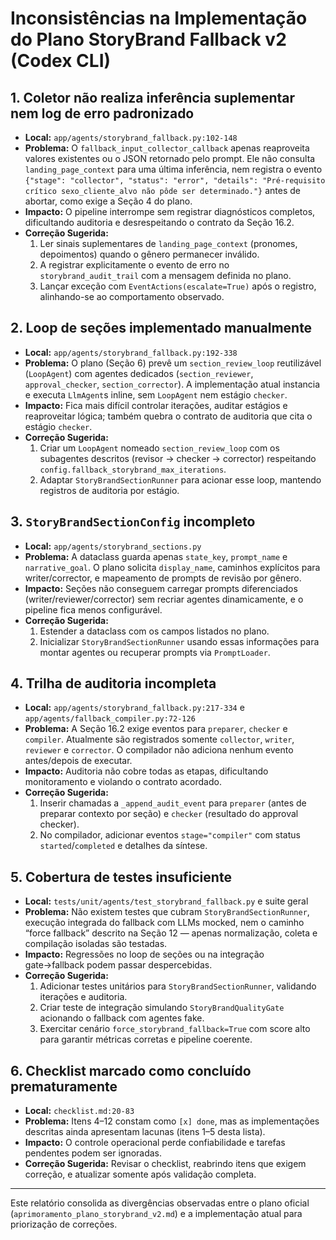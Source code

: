 # Inconsistências na Implementação do Plano StoryBrand Fallback v2 (Codex CLI)

## 1. Coletor não realiza inferência suplementar nem log de erro padronizado
- **Local:** `app/agents/storybrand_fallback.py:102-148`
- **Problema:** O `fallback_input_collector_callback` apenas reaproveita valores existentes ou o JSON retornado pelo prompt. Ele não consulta `landing_page_context` para uma última inferência, nem registra o evento `{"stage": "collector", "status": "error", "details": "Pré-requisito crítico sexo_cliente_alvo não pôde ser determinado."}` antes de abortar, como exige a Seção 4 do plano.
- **Impacto:** O pipeline interrompe sem registrar diagnósticos completos, dificultando auditoria e desrespeitando o contrato da Seção 16.2.
- **Correção Sugerida:**
  1. Ler sinais suplementares de `landing_page_context` (pronomes, depoimentos) quando o gênero permanecer inválido.
  2. A registrar explicitamente o evento de erro no `storybrand_audit_trail` com a mensagem definida no plano.
  3. Lançar exceção com `EventActions(escalate=True)` após o registro, alinhando-se ao comportamento observado.

## 2. Loop de seções implementado manualmente
- **Local:** `app/agents/storybrand_fallback.py:192-338`
- **Problema:** O plano (Seção 6) prevê um `section_review_loop` reutilizável (`LoopAgent`) com agentes dedicados (`section_reviewer`, `approval_checker`, `section_corrector`). A implementação atual instancia e executa `LlmAgent`s inline, sem `LoopAgent` nem estágio `checker`.
- **Impacto:** Fica mais difícil controlar iterações, auditar estágios e reaproveitar lógica; também quebra o contrato de auditoria que cita o estágio `checker`.
- **Correção Sugerida:**
  1. Criar um `LoopAgent` nomeado `section_review_loop` com os subagentes descritos (revisor → checker → corrector) respeitando `config.fallback_storybrand_max_iterations`.
  2. Adaptar `StoryBrandSectionRunner` para acionar esse loop, mantendo registros de auditoria por estágio.

## 3. `StoryBrandSectionConfig` incompleto
- **Local:** `app/agents/storybrand_sections.py`
- **Problema:** A dataclass guarda apenas `state_key`, `prompt_name` e `narrative_goal`. O plano solicita `display_name`, caminhos explícitos para writer/corrector, e mapeamento de prompts de revisão por gênero.
- **Impacto:** Seções não conseguem carregar prompts diferenciados (writer/reviewer/corrector) sem recriar agentes dinamicamente, e o pipeline fica menos configurável.
- **Correção Sugerida:**
  1. Estender a dataclass com os campos listados no plano.
  2. Inicializar `StoryBrandSectionRunner` usando essas informações para montar agentes ou recuperar prompts via `PromptLoader`.

## 4. Trilha de auditoria incompleta
- **Local:** `app/agents/storybrand_fallback.py:217-334` e `app/agents/fallback_compiler.py:72-126`
- **Problema:** A Seção 16.2 exige eventos para `preparer`, `checker` e `compiler`. Atualmente são registrados somente `collector`, `writer`, `reviewer` e `corrector`. O compilador não adiciona nenhum evento antes/depois de executar.
- **Impacto:** Auditoria não cobre todas as etapas, dificultando monitoramento e violando o contrato acordado.
- **Correção Sugerida:**
  1. Inserir chamadas a `_append_audit_event` para `preparer` (antes de preparar contexto por seção) e `checker` (resultado do approval checker).
  2. No compilador, adicionar eventos `stage="compiler"` com status `started`/`completed` e detalhes da síntese.

## 5. Cobertura de testes insuficiente
- **Local:** `tests/unit/agents/test_storybrand_fallback.py` e suite geral
- **Problema:** Não existem testes que cubram `StoryBrandSectionRunner`, execução integrada do fallback com LLMs mocked, nem o caminho “force fallback” descrito na Seção 12 — apenas normalização, coleta e compilação isoladas são testadas.
- **Impacto:** Regressões no loop de seções ou na integração gate→fallback podem passar despercebidas.
- **Correção Sugerida:**
  1. Adicionar testes unitários para `StoryBrandSectionRunner`, validando iterações e auditoria.
  2. Criar teste de integração simulando `StoryBrandQualityGate` acionando o fallback com agentes fake.
  3. Exercitar cenário `force_storybrand_fallback=True` com score alto para garantir métricas corretas e pipeline coerente.

## 6. Checklist marcado como concluído prematuramente
- **Local:** `checklist.md:20-83`
- **Problema:** Itens 4–12 constam como `[x] done`, mas as implementações descritas ainda apresentam lacunas (itens 1–5 desta lista).
- **Impacto:** O controle operacional perde confiabilidade e tarefas pendentes podem ser ignoradas.
- **Correção Sugerida:** Revisar o checklist, reabrindo itens que exigem correção, e atualizar somente após validação completa.

---
Este relatório consolida as divergências observadas entre o plano oficial (`aprimoramento_plano_storybrand_v2.md`) e a implementação atual para priorização de correções.
